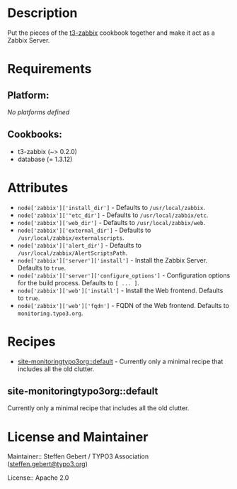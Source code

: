 # Description

Put the pieces of the [t3-zabbix](https://github.com/TYPO3-cookbooks/t3-zabbix) cookbook together and make it act as a Zabbix Server.

# Requirements

## Platform:

*No platforms defined*

## Cookbooks:

* t3-zabbix (~> 0.2.0)
* database (= 1.3.12)

# Attributes

* `node['zabbix']['install_dir']` -  Defaults to `/usr/local/zabbix`.
* `node['zabbix']['"etc_dir']` -  Defaults to `/usr/local/zabbix/etc`.
* `node['zabbix']['web_dir']` -  Defaults to `/usr/local/zabbix/web`.
* `node['zabbix']['external_dir']` -  Defaults to `/usr/local/zabbix/externalscripts`.
* `node['zabbix']['alert_dir']` -  Defaults to `/usr/local/zabbix/AlertScriptsPath`.
* `node['zabbix']['server']['install']` - Install the Zabbix Server. Defaults to `true`.
* `node['zabbix']['server']['configure_options']` - Configuration options for the build process. Defaults to `[ ... ]`.
* `node['zabbix']['web']['install']` - Install the Web frontend. Defaults to `true`.
* `node['zabbix']['web']['fqdn']` - FQDN of the Web frontend. Defaults to `monitoring.typo3.org`.

# Recipes

* [site-monitoringtypo3org::default](#site-monitoringtypo3orgdefault) - Currently only a minimal recipe that includes all the old clutter.

## site-monitoringtypo3org::default

Currently only a minimal recipe that includes all the old clutter.

# License and Maintainer

Maintainer:: Steffen Gebert / TYPO3 Association (<steffen.gebert@typo3.org>)

License:: Apache 2.0
